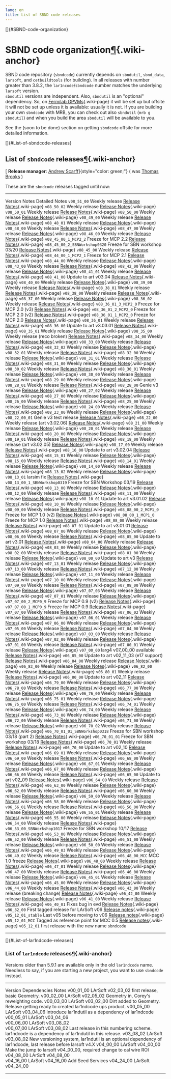 ```yaml
---
lang: en
title: List of SBND code releases
---
```


[]{#SBND-code-organization}

SBND code organization[¶](#SBND-code-organization){.wiki-anchor}
================================================================

SBND code repository (`sbndcode`) currently depends on `sbndutil`,
`sbnd_data`, `larsoft`, and `cetbuildtools` (for building). In all
releases with number greater than 3.8.2, the `lar1ncode`/`sbndcode`
number matches the underlying `larsoft` version.\
`sbndutil` versions are independent. Also, `sbndutil` is an \"optional\"
dependency. So, on [Fermilab
GPVMs](Computing_resources.html#Where-to-work-interactive-nodes-GPVM){.wiki-page}
it will be set up but offsite it will not be set up unless it is
available: usually it is not. If you are building your own `sbndcode`
with MRB, you can check out also `sbndutil` (`mrb g sbndutil`) and when
you build the area `sbndutil` will be available to you.

See the (soon to be done) section on getting `sbndcode` offsite for more
detailed information.

[]{#List-of-sbndcode-releases}

List of `sbndcode` releases[¶](#List-of-sbndcode-releases){.wiki-anchor}
------------------------------------------------------------------------

[ **Release manager**: [Andrew
Scarff](mailto:a.scarff@sheffield.ac.uk)]{style="color: green;"} ( was
[Thomas Brooks](mailto:tom.g.r.brooks@gmail.com) )

These are the `sbndcode` releases tagged until now:

  -------------------------------- -------------------------------------------- -----------------------------------------------------------------------
  Version                          Notes                                        Detailed Notes
  `v08_51_00`                      Weekly release                               [Release Notes](ReleaseNotes085100.html){.wiki-page}
  `v08_50_02`                      Weekly release                               [Release Notes](ReleaseNotes085002.html){.wiki-page}
  `v08_50_01`                      Weekly release                               [Release Notes](ReleaseNotes085001.html){.wiki-page}
  `v08_50_00`                      Weekly release                               [Release Notes](ReleaseNotes085000.html){.wiki-page}
  `v08_49_00`                      Weekly release                               [Release Notes](ReleaseNotes084900.html){.wiki-page}
  `v08_48_01`                      Weekly release                               [Release Notes](ReleaseNotes084801.html){.wiki-page}
  `v08_48_00`                      Weekly release                               [Release Notes](ReleaseNotes084800.html){.wiki-page}
  `v08_47_00`                      Weekly release                               [Release Notes](ReleaseNotes084700.html){.wiki-page}
  `v08_46_00`                      Weekly release                               [Release Notes](ReleaseNotes084600.html){.wiki-page}
  `v08_45_00_1_MCP2_2`             Freeze for MCP 2.2                           [Release Notes](ReleaseNotes0845001MCP22.html){.wiki-page}
  `v08_45_00_2_SBNWorkshop0320`    Freeze for SBN workshop 03/20                [Release Notes](ReleaseNotes0845002SBNWorkshop0320.html){.wiki-page}
  `v08_45_00`                      Weekly release                               [Release Notes](ReleaseNotes084500.html){.wiki-page}
  `v08_44_00_1_MCP2_1`             Freeze for MCP 2.1                           [Release Notes](ReleaseNotes0844001MCP21.html){.wiki-page}
  `v08_44_00`                      Weekly release                               [Release Notes](ReleaseNotes084400.html){.wiki-page}
  `v08_43_00`                      Weekly release                               [Release Notes](ReleaseNotes084300.html){.wiki-page}
  `v08_42_00`                      Weekly release                               [Release Notes](ReleaseNotes084200.html){.wiki-page}
  `v08_41_01`                      Weekly release                               [Release Notes](ReleaseNotes084101.html){.wiki-page}
  `v08_41_00`                      Update to art v03.04                         [Release Notes](ReleaseNotes084100.html){.wiki-page}
  `v08_40_00`                      Weekly release                               [Release Notes](ReleaseNotes084000.html){.wiki-page}
  `v08_39_00`                      Weekly release                               [Release Notes](ReleaseNotes083900.html){.wiki-page}
  `v08_38_01`                      Weekly release                               [Release Notes](ReleaseNotes083801.html){.wiki-page}
  `v08_38_00`                      Weekly release                               [Release Notes](ReleaseNotes083800.html){.wiki-page}
  `v08_37_00`                      Weekly release                               [Release Notes](ReleaseNotes083700.html){.wiki-page}
  `v08_36_02`                      Weekly release                               [Release Notes](ReleaseNotes083602.html){.wiki-page}
  `v08_36_01_3_MCP2_0`             Freeze for MCP 2.0 (v3)                      [Release Notes](ReleaseNotes0836013MCP20.html){.wiki-page}
  `v08_36_01_2_MCP2_0`             Freeze for MCP 2.0 (v2)                      [Release Notes](ReleaseNotes0836012MCP20.html){.wiki-page}
  `v08_36_01_1_MCP2_0`             Freeze for MCP 2.0                           [Release Notes](ReleaseNotes0836011MCP20.html){.wiki-page}
  `v08_36_01`                      Weekly release                               [Release Notes](ReleaseNotes083601.html){.wiki-page}
  `v08_36_00`                      Update to art v3.03.01                       [Release Notes](ReleaseNotes083600.html){.wiki-page}
  `v08_35_01`                      Weekly release                               [Release Notes](ReleaseNotes083501.html){.wiki-page}
  `v08_35_00`                      Weekly release (reco broken)                 [Release Notes](ReleaseNotes083500.html){.wiki-page}
  `v08_34_00`                      Weekly release                               [Release Notes](ReleaseNotes083400.html){.wiki-page}
  `v08_33_00`                      Weekly release                               [Release Notes](ReleaseNotes083300.html){.wiki-page}
  `v08_32_02`                      Weekly release                               [Release Notes](ReleaseNotes083202.html){.wiki-page}
  `v08_32_01`                      Weekly release                               [Release Notes](ReleaseNotes083201.html){.wiki-page}
  `v08_32_00`                      Weekly release                               [Release Notes](ReleaseNotes083200.html){.wiki-page}
  `v08_31_01`                      Weekly release                               [Release Notes](ReleaseNotes083101.html){.wiki-page}
  `v08_31_00`                      Weekly release                               [Release Notes](ReleaseNotes083100.html){.wiki-page}
  `v08_30_02`                      Weekly release                               [Release Notes](ReleaseNotes083002.html){.wiki-page}
  `v08_30_01`                      Weekly release                               [Release Notes](ReleaseNotes083001.html){.wiki-page}
  `v08_30_00`                      Weekly release                               [Release Notes](ReleaseNotes083000.html){.wiki-page}
  `v08_29_00`                      Weekly release                               [Release Notes](ReleaseNotes082900.html){.wiki-page}
  `v08_28_01`                      Weekly release                               [Release Notes](ReleaseNotes082801.html){.wiki-page}
  `v08_28_00`                      Genie v3 release                             [Release Notes](ReleaseNotes082800.html){.wiki-page}
  `v08_27_02`                      Weekly release                               [Release Notes](ReleaseNotes082702.html){.wiki-page}
  `v08_27_00`                      Weekly release                               [Release Notes](ReleaseNotes082700.html){.wiki-page}
  `v08_26_00`                      Weekly release                               [Release Notes](ReleaseNotes082600.html){.wiki-page}
  `v08_25_00`                      Weekly release                               [Release Notes](ReleaseNotes082500.html){.wiki-page}
  `v08_24_00`                      Weekly release                               [Release Notes](ReleaseNotes082400.html){.wiki-page}
  `v08_23_00`                      Weekly release                               [Release Notes](ReleaseNotes082300.html){.wiki-page}
  `v08_22_00_01`                   Genie v3 test release                        [Release Notes](ReleaseNotes08220001.html){.wiki-page}
  `v08_22_00`                      Weekly release (art v3.02.06)                [Release Notes](ReleaseNotes082200.html){.wiki-page}
  `v08_21_00`                      Weekly release                               [Release Notes](ReleaseNotes082100.html){.wiki-page}
  `v08_20_01`                      Weekly release                               [Release Notes](ReleaseNotes082001.html){.wiki-page}
  `v08_20_00`                      Weekly release                               [Release Notes](ReleaseNotes082000.html){.wiki-page}
  `v08_19_01`                      Weekly release                               [Release Notes](ReleaseNotes081901.html){.wiki-page}
  `v08_18_00`                      Weekly release (art v3.02.05)                [Release Notes](ReleaseNotes081800.html){.wiki-page}
  `v08_17_00`                      Weekly release                               [Release Notes](ReleaseNotes081700.html){.wiki-page}
  `v08_16_00`                      Update to art v3.02.04                       [Release Notes](ReleaseNotes081600.html){.wiki-page}
  `v08_15_01`                      Weekly release                               [Release Notes](ReleaseNotes081501.html){.wiki-page}
  `v08_15_00`                      Weekly release                               [Release Notes](ReleaseNotes081500.html){.wiki-page}
  `v08_14_01`                      Weekly release                               [Release Notes](ReleaseNotes081401.html){.wiki-page}
  `v08_14_00`                      Weekly release                               [Release Notes](ReleaseNotes081400.html){.wiki-page}
  `v08_13_02`                      Weekly release                               [Release Notes](ReleaseNotes081302.html){.wiki-page}
  `v08_13_01`                      larsim fix                                   [Release Notes](ReleaseNotes081301.html){.wiki-page}
  `v08_13_00_1_SBNWorkshop0319`    Freeze for SBN Workshop 03/19                [Release Notes](ReleaseNotes0813001SBNWorkshop0319.html){.wiki-page}
  `v08_13_00`                      Weekly release                               [Release Notes](ReleaseNotes081300.html){.wiki-page}
  `v08_12_00`                      Weekly release                               [Release Notes](ReleaseNotes081200.html){.wiki-page}
  `v08_11_00`                      Weekly release                               [Release Notes](ReleaseNotes081100.html){.wiki-page}
  `v08_10_01`                      Update to art v3.01.02                       [Release Notes](ReleaseNotes081001.html){.wiki-page}
  `v08_10_00`                      Weekly release                               [Release Notes](ReleaseNotes081000.html){.wiki-page}
  `v08_09_00`                      Weekly release                               [Release Notes](ReleaseNotes080900.html){.wiki-page}
  `v08_08_00_2_MCP1_0`             Freeze for MCP 1.0 (v2)                      [Release Notes](ReleaseNotes0808002MCP10.html){.wiki-page}
  `v08_08_00_1_MCP1_0`             Freeze for MCP 1.0                           [Release Notes](ReleaseNotes0808001MCP10.html){.wiki-page}
  `v08_08_00`                      Weekly release                               [Release Notes](ReleaseNotes080800.html){.wiki-page}
  `v08_07_01`                      Update to art v3.01.01                       [Release Notes](ReleaseNotes080701.html){.wiki-page}
  `v08_07_00`                      Weekly release                               [Release Notes](ReleaseNotes080700.html){.wiki-page}
  `v08_06_00`                      Weekly release                               [Release Notes](ReleaseNotes080600.html){.wiki-page}
  `v08_05_00`                      Update to art v3.01                          [Release Notes](ReleaseNotes080500.html){.wiki-page}
  `v08_04_00`                      Weekly release                               [Release Notes](ReleaseNotes080400.html){.wiki-page}
  `v08_03_00`                      Weekly release                               [Release Notes](ReleaseNotes080300.html){.wiki-page}
  `v08_02_00`                      Weekly release                               [Release Notes](ReleaseNotes080200.html){.wiki-page}
  `v08_01_00`                      Weekly release                               [Release Notes](ReleaseNotes080100.html){.wiki-page}
  `v08_00_00`                      Update to art v3                             [Release Notes](ReleaseNotes080000.html){.wiki-page}
  `v07_13_01`                      Weekly release                               [Release Notes](ReleaseNotes071301.html){.wiki-page}
  `v07_13_00`                      Weekly release                               [Release Notes](ReleaseNotes071300.html){.wiki-page}
  `v07_12_00`                      Weekly release                               [Release Notes](ReleaseNotes071200.html){.wiki-page}
  `v07_11_00`                      Weekly release                               [Release Notes](ReleaseNotes071100.html){.wiki-page}
  `v07_10_00`                      Weekly release                               [Release Notes](ReleaseNotes071000.html){.wiki-page}
  `v07_09_00`                      Weekly release                               [Release Notes](ReleaseNotes070900.html){.wiki-page}
  `v07_08_00`                      Weekly release                               [Release Notes](ReleaseNotes070800.html){.wiki-page}
  `v07_07_03`                      Weekly release                               [Release Notes](ReleaseNotes070703.html){.wiki-page}
  `v07_07_01`                      Weekly release                               [Release Notes](ReleaseNotes070701.html){.wiki-page}
  `v07_07_00_2_MCP0_9`             Freeze for MCP 0.9 (v2)                      [Release Notes](ReleaseNotes0707002MCP09.html){.wiki-page}
  `v07_07_00_1_MCP0_9`             Freeze for MCP 0.9                           [Release Notes](ReleaseNotes0707001MCP09.html){.wiki-page}
  `v07_07_00`                      Weekly release                               [Release Notes](ReleaseNotes070700.html){.wiki-page}
  `v07_06_02`                      Weekly release                               [Release Notes](ReleaseNotes070602.html){.wiki-page}
  `v07_06_01`                      Weekly release                               [Release Notes](ReleaseNotes070601.html){.wiki-page}
  `v07_06_00`                      Weekly release                               [Release Notes](ReleaseNotes070600.html){.wiki-page}
  `v07_05_00`                      Weekly release                               [Release Notes](ReleaseNotes070500.html){.wiki-page}
  `v07_04_00`                      Weekly release                               [Release Notes](ReleaseNotes070400.html){.wiki-page}
  `v07_03_00`                      Weekly release                               [Release Notes](ReleaseNotes070300.html){.wiki-page}
  `v07_02_00`                      Weekly release                               [Release Notes](ReleaseNotes070200.html){.wiki-page}
  `v07_01_00`                      Weekly release                               [Release Notes](ReleaseNotes070100.html){.wiki-page}
  `v07_00_01`                      Weekly release                               [Release Notes](ReleaseNotes070001.html){.wiki-page}
  `v07_00_00`                      larg4 v07\_00\_00 available                  [Release Notes](ReleaseNotes070000.html){.wiki-page}
  `v06_85_00`                      Update to art v02\_11\_03 (e17 support)      [Release Notes](ReleaseNotes068500.html){.wiki-page}
  `v06_84_00`                      Weekly release                               [Release Notes](ReleaseNotes068400.html){.wiki-page}
  `v06_83_00`                      Weekly release                               [Release Notes](ReleaseNotes068300.html){.wiki-page}
  `v06_82_00`                      Weekly release                               [Release Notes](ReleaseNotes068200.html){.wiki-page}
  `v06_80_01`                      Weekly release                               [Release Notes](ReleaseNotes068001.html){.wiki-page}
  `v06_80_00`                      Update to art v02\_11                        [Release Notes](ReleaseNotes068000.html){.wiki-page}
  `v06_79_00`                      Weekly release                               [Release Notes](ReleaseNotes067900.html){.wiki-page}
  `v06_78_00`                      Weekly release                               [Release Notes](ReleaseNotes067800.html){.wiki-page}
  `v06_77_00`                      Weekly release                               [Release Notes](ReleaseNotes067700.html){.wiki-page}
  `v06_76_00`                      Weekly release                               [Release Notes](ReleaseNotes067600.html){.wiki-page}
  `v06_75_01`                      Weekly release                               [Release Notes](ReleaseNotes067501.html){.wiki-page}
  `v06_75_00`                      Weekly release                               [Release Notes](ReleaseNotes067500.html){.wiki-page}
  `v06_74_01`                      Weekly release                               [Release Notes](ReleaseNotes067401.html){.wiki-page}
  `v06_74_00`                      Weekly release                               [Release Notes](ReleaseNotes067400.html){.wiki-page}
  `v06_73_00`                      Weekly release                               [Release Notes](ReleaseNotes067300.html){.wiki-page}
  `v06_72_00`                      Weekly release                               [Release Notes](ReleaseNotes067200.html){.wiki-page}
  `v06_71_00`                      Weekly release                               [Release Notes](ReleaseNotes067100.html){.wiki-page}
  `v06_70_02`                      Weekly release                               [Release Notes](ReleaseNotes067002.html){.wiki-page}
  `v06_70_01_01_SBNWorkshop0318`   Freeze for SBN workshop 03/18 (part 2)       [Release Notes](ReleaseNotes06700101SBNWorkshop0318.html){.wiki-page}
  `v06_70_01_01`                   Freeze for SBN workshop 03/18                [Release Notes](ReleaseNotes06700101.html){.wiki-page}
  `v06_70_01`                      Weekly release                               [Release Notes](ReleaseNotes067001.html){.wiki-page}
  `v06_70_00`                      Update to art v02\_10                        [Release Notes](ReleaseNotes067000.html){.wiki-page}
  `v06_69_01`                      Weekly release                               [Release Notes](ReleaseNotes066901.html){.wiki-page}
  `v06_69_00`                      Weekly release                               [Release Notes](ReleaseNotes066900.html){.wiki-page}
  `v06_68_00`                      Weekly release                               [Release Notes](ReleaseNotes066800.html){.wiki-page}
  `v06_67_01`                      Weekly release                               [Release Notes](ReleaseNotes066701.html){.wiki-page}
  `v06_67_00`                      Weekly release                               [Release Notes](ReleaseNotes066700.html){.wiki-page}
  `v06_66_00`                      Weekly release                               [Release Notes](ReleaseNotes066600.html){.wiki-page}
  `v06_65_00`                      Update to art v02\_09                        [Release Notes](ReleaseNotes066500.html){.wiki-page}
  `v06_64_00`                      Weekly release                               [Release Notes](ReleaseNotes066400.html){.wiki-page}
  `v06_63_00`                      Weekly release                               [Release Notes](ReleaseNotes066300.html){.wiki-page}
  `v06_62_00`                      Weekly release                               [Release Notes](ReleaseNotes066200.html){.wiki-page}
  `v06_60_00`                      Weekly release                               [Release Notes](ReleaseNotes066000.html){.wiki-page}
  `v06_59_00`                      Weekly release                               [Release Notes](ReleaseNotes065900.html){.wiki-page}
  `v06_58_00`                      Weekly release                               [Release Notes](ReleaseNotes065800.html){.wiki-page}
  `v06_56_01`                      Weekly release                               [Release Notes](ReleaseNotes065601.html){.wiki-page}
  `v06_56_00`                      Weekly release                               [Release Notes](ReleaseNotes065600.html){.wiki-page}
  `v06_55_01`                      Weekly release                               [Release Notes](ReleaseNotes065501.html){.wiki-page}
  `v06_55_00`                      Weekly release                               [Release Notes](ReleaseNotes065500.html){.wiki-page}
  `v06_54_00`                      Weekly release                               [Release Notes](ReleaseNotes065400.html){.wiki-page}
  `v06_53_00_SBNWorkshop1017`      Freeze for SBN workshop 10/17                [Release Notes](ReleaseNotes065300SBNWorkshop1017.html){.wiki-page}
  `v06_53_00`                      Weekly release                               [Release Notes](ReleaseNotes065300.html){.wiki-page}
  `v06_52_00`                      Weekly release                               [Release Notes](ReleaseNotes065200.html){.wiki-page}
  `v06_51_00`                      Weekly release                               [Release Notes](ReleaseNotes065100.html){.wiki-page}
  `v06_50_00`                      Weekly release                               [Release Notes](ReleaseNotes065000.html){.wiki-page}
  `v06_49_03`                      Weekly release                               [Release Notes](ReleaseNotes064903.html){.wiki-page}
  `v06_49_02`                      Weekly release                               [Release Notes](ReleaseNotes064902.html){.wiki-page}
  `v06_48_00_MCC`                  MCC 1.0 freeze                               [Release Notes](ReleaseNotes064800MCC.html){.wiki-page}
  `v06_48_00`                      Weekly release                               [Release Notes](ReleaseNotes064800.html){.wiki-page}
  `v06_47_01`                      Weekly release                               [Release Notes](ReleaseNotes064701.html){.wiki-page}
  `v06_47_00`                      Weekly release                               [Release Notes](ReleaseNotes064700.html){.wiki-page}
  `v06_46_00`                      Weekly release                               [Release Notes](ReleaseNotes064600.html){.wiki-page}
  `v06_45_01`                      Weekly release                               [Release Notes](ReleaseNotes064501.html){.wiki-page}
  `v06_45_00`                      Weekly release                               [Release Notes](ReleaseNotes064500.html){.wiki-page}
  `v06_44_00`                      Weekly release                               [Release Notes](ReleaseNotes064400.html){.wiki-page}
  `v06_43_00`                      Weekly release (breaking change)             [Release Notes](ReleaseNotes064300.html){.wiki-page}
  `v06_42_00`                      Weekly release                               [Release Notes](ReleaseNotes064200.html){.wiki-page}
  `v06_41_00`                      Weekly release                               [Release Notes](ReleaseNotes064100.html){.wiki-page}
  `v06_40_01`                      Fixes bug in evd                             [Release Notes](ReleaseNotes064001.html){.wiki-page}
  `v06_32_00`                      First tagged release for LArSoft v06         [Release notes](ReleaseNotes063200.html){.wiki-page}
  `v05_12_01_stable`               Last v05 before moving to v06                [Release notes](ReleaseNotes051201stable.html){.wiki-page}
  `v05_12_01_MCC`                  Tagged as reference point for MCC 0.5        [Release notes](ReleaseNotes051201MCC.html){.wiki-page}
  `v05_12_01`                      first release with the new name `sbndcode`   
  -------------------------------- -------------------------------------------- -----------------------------------------------------------------------

[]{#List-of-lar1ndcode-releases}

### List of `lar1ndcode` releases[¶](#List-of-lar1ndcode-releases){.wiki-anchor}

Versions older than 5.9.1 are available only in the old `lar1ndcode`
name. Needless to say, if you are starting a new project, you want to
use `sbndcode` instead.

  ------------- --------------------- -------------------------------------------------------------------------------------------------------------
  Version       Dependencies          Notes
  v00\_01\_00   LArSoft v02\_03\_02   first release, basic Geometry.
  v00\_02\_00   LArSoft v02\_05\_02   Geometry in, Corey\'s reweighting code.
  v00\_03\_00   LArSoft v03\_02\_00   Dirt added to Geometry. Release getting ready to created lar1ndcode ups product.
  v00\_05\_00   LArSoft v03\_04\_06   Introduce lar1ndutil as a dependency of lar1ndcode
  v00\_05\_01   LArSoft v03\_04\_06   
  v00\_06\_00   LArSoft v03\_08\_02   
  v00\_07\_00   LArSoft v03\_08\_02   Last release in this numbering scheme. lar1ndcode is a dependency of lar1ndutil in this release.
  v03\_08\_02   LArSoft v03\_08\_02   New versioning system, lar1ndutil is an optional dependency of lar1ndcode, last release before larsoft v4.X
  v04\_00\_00   LArSoft v04\_00\_00   Make the jump to larsoft v04\_00\_00, required change to cal wire ROI
  v04\_08\_00   LArSoft v04\_08\_00   
  v04\_16\_00   LArSoft v04\_16\_00   Add Seed Services
  v04\_24\_00   LArSoft v04\_24\_00   
  ------------- --------------------- -------------------------------------------------------------------------------------------------------------
